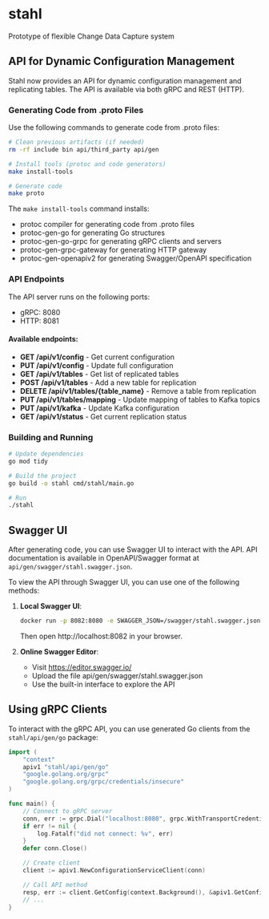 # stahl
Prototype of flexible Change Data Capture system

## API for Dynamic Configuration Management

Stahl now provides an API for dynamic configuration management and replicating tables. The API is available via both gRPC and REST (HTTP).

### Generating Code from .proto Files

Use the following commands to generate code from .proto files:

```bash
# Clean previous artifacts (if needed)
rm -rf include bin api/third_party api/gen

# Install tools (protoc and code generators)
make install-tools

# Generate code
make proto
```

The `make install-tools` command installs:
- protoc compiler for generating code from .proto files
- protoc-gen-go for generating Go structures
- protoc-gen-go-grpc for generating gRPC clients and servers
- protoc-gen-grpc-gateway for generating HTTP gateway
- protoc-gen-openapiv2 for generating Swagger/OpenAPI specification

### API Endpoints

The API server runs on the following ports:
- gRPC: 8080
- HTTP: 8081

#### Available endpoints:

- **GET /api/v1/config** - Get current configuration
- **PUT /api/v1/config** - Update full configuration
- **GET /api/v1/tables** - Get list of replicated tables
- **POST /api/v1/tables** - Add a new table for replication
- **DELETE /api/v1/tables/{table_name}** - Remove a table from replication
- **PUT /api/v1/tables/mapping** - Update mapping of tables to Kafka topics
- **PUT /api/v1/kafka** - Update Kafka configuration
- **GET /api/v1/status** - Get current replication status

### Building and Running

```bash
# Update dependencies
go mod tidy

# Build the project
go build -o stahl cmd/stahl/main.go

# Run
./stahl
```

## Swagger UI

After generating code, you can use Swagger UI to interact with the API. API documentation is available in OpenAPI/Swagger format at `api/gen/swagger/stahl.swagger.json`.

To view the API through Swagger UI, you can use one of the following methods:

1. **Local Swagger UI**:
   ```bash
   docker run -p 8082:8080 -e SWAGGER_JSON=/swagger/stahl.swagger.json -v $(pwd)/api/gen/swagger:/swagger swaggerapi/swagger-ui
   ```
   Then open http://localhost:8082 in your browser.

2. **Online Swagger Editor**:
   - Visit https://editor.swagger.io/
   - Upload the file api/gen/swagger/stahl.swagger.json
   - Use the built-in interface to explore the API

## Using gRPC Clients

To interact with the gRPC API, you can use generated Go clients from the `stahl/api/gen/go` package:

```go
import (
    "context"
    apiv1 "stahl/api/gen/go"
    "google.golang.org/grpc"
    "google.golang.org/grpc/credentials/insecure"
)

func main() {
    // Connect to gRPC server
    conn, err := grpc.Dial("localhost:8080", grpc.WithTransportCredentials(insecure.NewCredentials()))
    if err != nil {
        log.Fatalf("did not connect: %v", err)
    }
    defer conn.Close()

    // Create client
    client := apiv1.NewConfigurationServiceClient(conn)

    // Call API method
    resp, err := client.GetConfig(context.Background(), &apiv1.GetConfigRequest{})
    // ...
}
```
